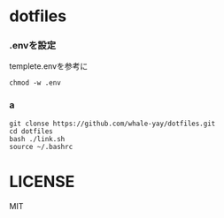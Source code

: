 # dotfiles
### .envを設定
templete.envを参考に
```
chmod -w .env
```

### a
```
git clonse https://github.com/whale-yay/dotfiles.git
cd dotfiles
bash ./link.sh
source ~/.bashrc
```

# LICENSE
MIT
